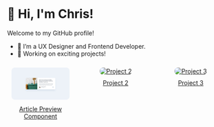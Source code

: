 # 👋 Hi, I'm Chris!  
Welcome to my GitHub profile!  
- 🌱 I’m a UX Designer and Frontend Developer.  
- 🔭 Working on exciting projects!

<div style="display: flex; justify-content: space-between; gap: 20px; text-align: center;">
  <!-- First Project -->
  <div style="flex: 1; padding: 10px; display: flex; flex-direction: column; align-items: center;">
    <a href="https://github.com/chrisbk9674/article-preview-component" target="_blank">
      <img src="https://github.com/chrisbk9674/chrisbk9674/raw/main/images/desktop-design-article-preview-component.jpg" alt="Project 1" style="width: 200px; height: auto; border-radius: 8px;">
      <p style="margin-top: 10px;">Article Preview Component</p>
    </a>
  </div>

  <!-- Second Project -->
  <div style="flex: 1; padding: 10px; display: flex; flex-direction: column; align-items: center;">
    <a href="https://link-to-project2.com" target="_blank">
      <img src="https://github.com/your-username/your-repository-name/raw/main/images/project2-thumbnail.jpg" alt="Project 2" style="width: 200px; height: auto; border-radius: 8px;">
      <p style="margin-top: 10px;">Project 2</p>
    </a>
  </div>

  <!-- Third Project -->
  <div style="flex: 1; padding: 10px; display: flex; flex-direction: column; align-items: center;">
    <a href="https://link-to-project3.com" target="_blank">
      <img src="https://github.com/your-username/your-repository-name/raw/main/images/project3-thumbnail.jpg" alt="Project 3" style="width: 200px; height: auto; border-radius: 8px;">
      <p style="margin-top: 10px;">Project 3</p>
    </a>
  </div>
</div>

















    
<!--## 📈 GitHub Stats  

<table>
  <tr>
    <td><img src="https://github-readme-stats.vercel.app/api?username=chrisbk9674&show_icons=true&theme=tokyonight" height="150"/></td>
    <td><img src="https://github-readme-stats.vercel.app/api/top-langs/?username=chrisbk9674&layout=compact&theme=tokyonight" height="150"/></td>
   
  </tr>
</table> -->

